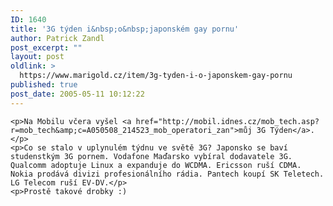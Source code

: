 ```yaml
---
ID: 1640
title: '3G týden i&nbsp;o&nbsp;japonském gay pornu'
author: Patrick Zandl
post_excerpt: ""
layout: post
oldlink: >
  https://www.marigold.cz/item/3g-tyden-i-o-japonskem-gay-pornu
published: true
post_date: 2005-05-11 10:12:22
---
```

	<p>Na Mobilu včera vyšel <a href="http://mobil.idnes.cz/mob_tech.asp?r=mob_tech&amp;c=A050508_214523_mob_operatori_zan">můj 3G Týden</a>. </p>
	<p>Co se stalo v uplynulém týdnu ve světě 3G? Japonsko se baví studenstkým 3G pornem. Vodafone Maďarsko vybíral dodavatele 3G. Qualcomm adoptuje Linux a expanduje do WCDMA. Ericsson ruší CDMA. Nokia prodává divizi profesionálního rádia. Pantech koupí SK Teletech. LG Telecom ruší EV-DV.</p>
	<p>Prostě takové drobky :)
</p>